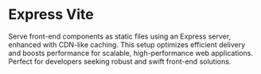 # Express Vite

Serve front-end components as static files using an Express server, enhanced with CDN-like caching. This setup optimizes efficient delivery and boosts performance for scalable, high-performance web applications. Perfect for developers seeking robust and swift front-end solutions.
